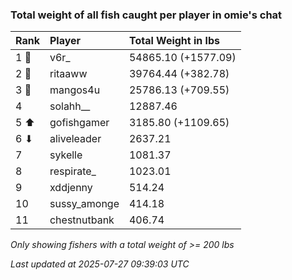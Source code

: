 ### Total weight of all fish caught per player in omie's chat

| Rank  | Player       | Total Weight in lbs |
|:------|:-------------|:--------------------|
| 1 🥇  | v6r_         | 54865.10 (+1577.09) |
| 2 🥈  | ritaaww      | 39764.44 (+382.78)  |
| 3 🥉  | mangos4u     | 25786.13 (+709.55)  |
| 4     | solahh__     | 12887.46            |
| 5 ⬆   | gofishgamer  | 3185.80 (+1109.65)  |
| 6 ⬇   | aliveleader  | 2637.21             |
| 7     | sykelle      | 1081.37             |
| 8     | respirate_   | 1023.01             |
| 9     | xddjenny     | 514.24              |
| 10    | sussy_amonge | 414.18              |
| 11    | chestnutbank | 406.74              |

_Only showing fishers with a total weight of >= 200 lbs_

_Last updated at 2025-07-27 09:39:03 UTC_